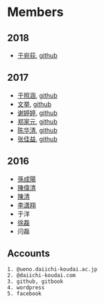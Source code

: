 # Members

## 2018
* [于宛荻](https://ywd0511.wordpress.com/), [github](https://github.com/yuwandi) 

## 2017
* [于照涵](https://14te406wordpress.wordpress.com), [github](https://14te406.github.io)
* [文挙](https://itis360664951.wordpress.com), [github](https://itis360664951.github.io)
* [谢婷婷](https://tingting545.wordpress.com), [github](https://xietingtingtt.github.io)
* [郑家元](https://zhengjiayuanblog.wordpress.com), [github](https://zhengjiayuan0701.github.io)
* [陈华清](https://Amaiye.wordpress.com), [github](https://Amaiye.github.io)
* [张佳益](https://tyoukaeki.wordpress.com), [github](https://675654669.github.io)

## 2016
* [孫成陽](https://sunshine4116.wordpress.com)
* [陳偉清](https://hello1576.wordpress.com)
* [陳清](https://mylifestyle945.wordpress.com)
* [李潇翔](https://gluttonysite.wordpress.com)
* 于洋
* [徐磊](https://leessangweb.wordpress.com)
* 闫磊

## Accounts

	1. @ueno.daiichi-koudai.ac.jp 
	2. @daiichi-koudai.com
	3. github, gitbook
	4. wordpress
	5. facebook

